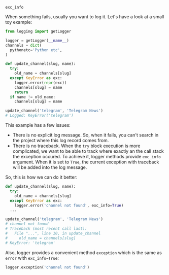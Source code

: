 

`exc_info`

When something fails, usually you want to log it. Let's have a look at a small toy example:


```python
from logging import getLogger

logger = getLogger(__name__)
channels = dict(
  pythonetc='Python etc',
)

def update_channel(slug, name):
  try:
    old_name = channels[slug]
  except KeyError as exc:
    logger.error(repr(exc))
    channels[slug] = name
    return
  if name != old_name:
    channels[slug] = name

update_channel('telegram', 'Telegram News')
# Logged: KeyError('telegram')
```

This example has a few issues:

+ There is no explicit log message. So, when it fails, you can't search in the project where this log record comes from.
+ There is no traceback. When the `try` block execution is more complicated, we want to be able to track where exactly an the call stack the exception occured. To achieve it, logger methods provide `exc_info` argument. When it is set to `True`, the current exception with traceback will be added into the log message.

So, this is how we can do it better:

```python
def update_channel(slug, name):
  try:
    old_name = channels[slug]
  except KeyError as exc:
    logger.error('channel not found', exc_info=True)
  ...

update_channel('telegram', 'Telegram News')
# channel not found
# Traceback (most recent call last):
#   File "...", line 10, in update_channel
#     old_name = channels[slug]
# KeyError: 'telegram'
```

Also, logger provides a convenient method `exception` which is the same as `error` with `exc_info=True`:

```python
logger.exception('channel not found')
```
